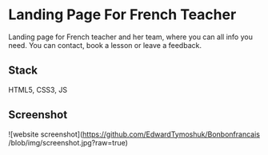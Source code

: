 # Landing Page For French Teacher

Landing page for French teacher and her team, where you can all info you need. You can contact, book a lesson or leave a feedback.

## Stack

HTML5, CSS3, JS

## Screenshot

![website screenshot](https://github.com/EdwardTymoshuk/Bonbonfrancais
/blob/img/screenshot.jpg?raw=true)



